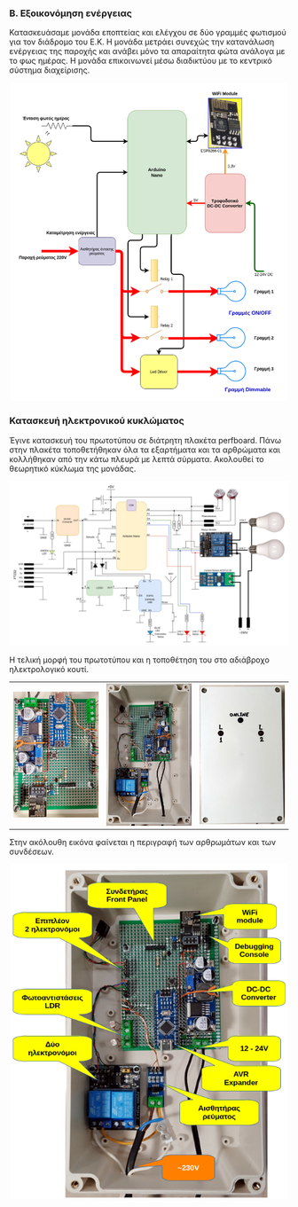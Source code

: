 <H3>Β. Εξοικονόμηση ενέργειας</H3>
Κατασκευάσαμε μονάδα εποπτείας και ελέγχου σε δύο γραμμές φωτισμού για τον διάδρομο του Ε.Κ. Η μονάδα μετράει συνεχώς την κατανάλωση ενέργειας της παροχής και ανάβει μόνο τα απαραίτητα φώτα ανάλογα με το φως ημέρας. Η μονάδα επικοινωνεί μέσω διαδικτύου με το κεντρικό σύστημα διαχείρισης.
<p align = "center">
  <img src="/resources/images/B_Power.png" width="500">
</p>
<H3>Κατασκευή ηλεκτρονικού κυκλώματος</H3>
Έγινε κατασκευή του πρωτοτύπου σε διάτρητη πλακέτα perfboard. Πάνω στην πλακέτα τοποθετήθηκαν όλα τα εξαρτήματα και τα αρθρώματα και κολλήθηκαν από την κάτω πλευρά με λεπτά σύρματα. Ακολουθεί το θεωρητικό κύκλωμα της μονάδας.
<p align = "center">
  <img src="schematics/EEKYP2 .png" width="700">
</p>
Η τελική μορφή του πρωτοτύπου και η τοποθέτηση του στο αδιάβροχο ηλεκτρολογικό κουτί.
<table align="center">
 <tr>
  <td><img src="Images/EEKYP2_pcb.jpg" width="300"></td>
  <td><img src="Images/EEKYP2_PCBinBox.jpg" width="300"></td>
   <td><img src="Images/EEKYP2_Box1.jpg" width="300"></td>
  </tr>
</table>
Στην ακόλουθη εικόνα φαίνεται η περιγραφή των αρθρωμάτων και των συνδέσεων.
<p align = "center">
  <img src="Images/EEKYP2_Connections.png" width="500">
</p>
